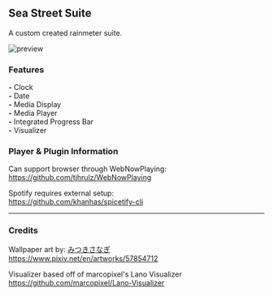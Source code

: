 ## Sea Street Suite
A custom created rainmeter suite.

![preview](https://github.com/haretian/sea-street-suite/blob/main/preview.png)

### Features
**-** Clock
\
**-** Date
\
**-** Media Display
\
**-** Media Player
\
**-** Integrated Progress Bar
\
**-** Visualizer


### Player & Plugin Information
Can support browser through WebNowPlaying:
\
https://github.com/tjhrulz/WebNowPlaying

Spotify requires external setup:
\
https://github.com/khanhas/spicetify-cli

---

### Credits
Wallpaper art by: [みつきさなぎ](https://www.pixiv.net/en/users/3995840)
\
https://www.pixiv.net/en/artworks/57854712

Visualizer based off of marcopixel's Lano Visualizer
\
https://github.com/marcopixel/Lano-Visualizer
